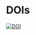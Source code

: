 # DOIs
<a href="https://zenodo.org/badge/latestdoi/231906758"><img src="https://zenodo.org/badge/231906758.svg" alt="DOI"></a>

